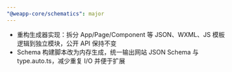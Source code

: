 ```yaml
---
"@weapp-core/schematics": major
---
```


- 重构生成器实现：拆分 App/Page/Component 等 JSON、WXML、JS 模板逻辑到独立模块，公开 API 保持不变
- Schema 构建脚本改为内存生成，统一输出网站 JSON Schema 与 type.auto.ts，减少重复 I/O 并便于扩展
